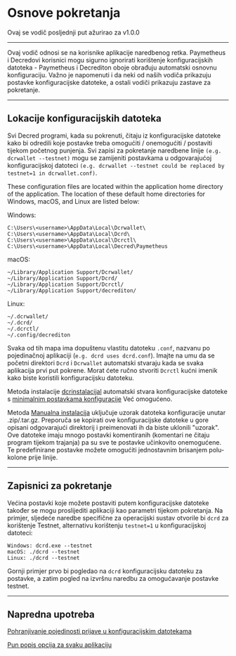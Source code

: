 # Osnove pokretanja

Ovaj se vodič posljednji put ažurirao za v1.0.0

---

Ovaj vodič odnosi se na korisnike aplikacije naredbenog retka. Paymetheus i Decredovi korisnici mogu sigurno ignorirati korištenje konfiguracijskih datoteka - Paymetheus i Decrediton oboje obrađuju automatski osnovnu konfiguraciju. Važno je napomenuti i da neki od naših vodiča prikazuju postavke konfiguracijske datoteke, a ostali vodiči prikazuju zastave za pokretanje. 

---

## Lokacije konfiguracijskih datoteka

Svi Decred programi, kada su pokrenuti, čitaju iz konfiguracijske datoteke kako bi odredili koje postavke treba omogućiti / onemogućiti / postaviti tijekom početnog punjenja. Svi zapisi za pokretanje naredbene linije `(e.g. dcrwallet --testnet)` mogu se zamijeniti postavkama u odgovarajućoj konfiguracijskoj datoteci `(e.g. dcrwallet --testnet could be replaced by testnet=1 in dcrwallet.conf)`.

These configuration files are located within the application home directory of the application. The location of these default home directories for Windows, macOS, and Linux are listed below:

Windows:

    C:\Users\<username>\AppData\Local\Dcrwallet\
    C:\Users\<username>\AppData\Local\Dcrd\
    C:\Users\<username>\AppData\Local\Dcrctl\ 
    C:\Users\<username>\AppData\Local\Decred\Paymetheus

macOS: 

    ~/Library/Application Support/Dcrwallet/
    ~/Library/Application Support/Dcrd/
    ~/Library/Application Support/Dcrctl/
    ~/Library/Application Support/decrediton/
    
Linux: 
    
    ~/.dcrwallet/
    ~/.dcrd/
    ~/.dcrctl/
    ~/.config/decrediton

Svaka od tih mapa ima dopuštenu vlastitu datoteku `.conf`, nazvanu po pojedinačnoj aplikaciji (`e.g. dcrd uses dcrd.conf`). Imajte na umu da se početni direktori `Dcrd` i `Dcrwallet` automatski stvaraju kada se svaka aplikacija prvi put pokrene. Morat ćete ručno stvoriti `Dcrctl` kućni imenik kako biste koristili konfiguracijsku datoteku.

Metoda instalacije [dcrinstalacijal](/getting-started/user-guides/cli-installation.md) automatski stvara konfiguracijske datoteke s [minimalnim postavkama konfiguracije](/advanced/manual-cli-install.md#minimum-configuration) Već omogućeno.

Metoda [Manualna instalacija](/advanced/manual-cli-install.md#installation) uključuje uzorak datoteka konfiguracije unutar .zip/.tar.gz. Preporuča se kopirati ove konfiguracijske datoteke u gore opisani odgovarajući direktorij i preimenovati ih da biste uklonili "uzorak". Ove datoteke imaju mnogo postavki komentiranih (komentari ne čitaju program tijekom trajanja) pa su sve te postavke učinkovito onemogućene. Te predefinirane postavke možete omogućiti jednostavnim brisanjem polu-kolone prije linije.

---

## Zapisnici za pokretanje

Većina postavki koje možete postaviti putem konfiguracijske datoteke također se mogu proslijediti aplikaciji kao parametri tijekom pokretanja. Na primjer, sljedeće naredbe specifične za operacijski sustav otvorile bi `dcrd` za korištenje Testnet, alternativu korištenju `testnet=1` u konfiguracijskoj datoteci:

    Windows: dcrd.exe --testnet
    macOS: ./dcrd --testnet
    Linux: ./dcrd --testnet

Gornji primjer prvo bi pogledao na `dcrd` konfiguracijsku datoteku za postavke, a zatim pogled na izvršnu naredbu za omogućavanje postavke testnet.

---

## Napredna upotreba

[Pohranjivanje pojedinosti prijave u konfiguracijskim datotekama](/advanced/storing-login-details.md) <!--  To su iste informacije koje su pronađene u gornjem odjeljku Minimalna konfiguracija. Vjerojatno bi mogao izbrisati. -->

[Pun popis opcija za svaku aplikaciju](/advanced/program-options.md)
